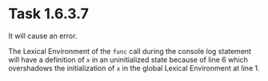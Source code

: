 # Task 1.6.3.7

It will cause an error.  

The Lexical Environment of the `func` call during the console log statement will
have a definition of `x` in an uninitialized state because of line 6
which overshadows the initialization of `x` in the global Lexical Environment at
line 1.

